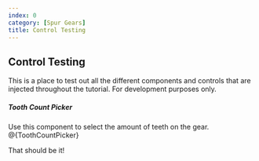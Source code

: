 ```yaml
---
index: 0
category: [Spur Gears]
title: Control Testing
---
```


## Control Testing

This is a place to test out all the different components and controls that are injected throughout the tutorial. For development purposes only.

##### Tooth Count Picker

Use this component to select the amount of teeth on the gear.
@{ToothCountPicker}

That should be it!
